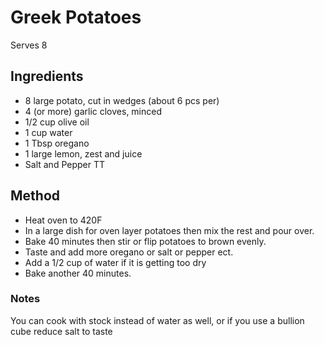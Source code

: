 # Greek Potatoes

Serves 8

## Ingredients

- 8 large potato, cut in wedges (about 6 pcs per)
- 4 (or more) garlic cloves, minced
- 1/2 cup olive oil
- 1 cup water
- 1 Tbsp oregano
- 1 large lemon, zest and juice
- Salt and Pepper TT

## Method

- Heat oven to 420F 
- In a large dish for oven layer potatoes then mix the rest and pour over.
- Bake 40 minutes then stir or flip potatoes to brown evenly.
- Taste and add more oregano or salt or pepper ect.
- Add a 1/2 cup of water if it is getting too dry
- Bake another 40 minutes.

### Notes

You can cook with stock instead of water as well, or if you use a bullion cube reduce salt to taste
